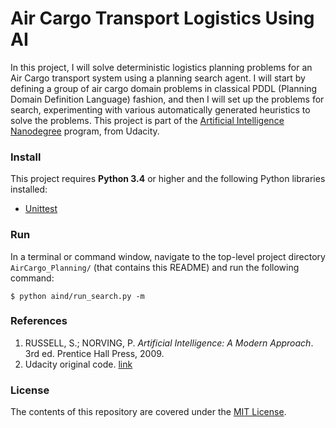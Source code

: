 Air Cargo Transport Logistics Using AI
===========================

In this project, I will solve deterministic logistics planning problems for an Air Cargo transport system using a planning search agent. I will start by defining a group of air cargo domain problems in classical PDDL (Planning Domain Definition Language) fashion, and then I will set up the problems for search, experimenting with various automatically generated heuristics to solve the problems. This project is part of the [Artificial Intelligence Nanodegree](https://www.udacity.com/course/artificial-intelligence-nanodegree--nd889) program, from Udacity. 


### Install
This project requires **Python 3.4** or higher and the following Python libraries installed:
- [Unittest](https://docs.python.org/2/library/unittest.html)


### Run
In a terminal or command window, navigate to the top-level project directory `AirCargo_Planning/` (that contains this README) and run the following command:

```shell
$ python aind/run_search.py -m
```


### References
1. RUSSELL, S.; NORVING, P. *Artificial Intelligence: A Modern Approach*. 3rd ed. Prentice Hall Press, 2009.
2. Udacity original code. [link](https://github.com/udacity/AIND-Planning)


### License
The contents of this repository are covered under the [MIT License](LICENSE.md).
